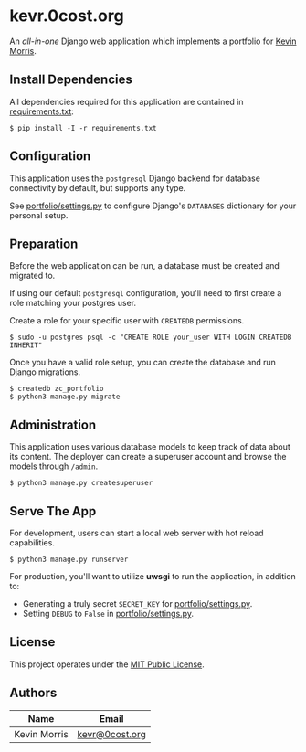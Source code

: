 # kevr.0cost.org

An *all-in-one* Django web application which implements a portfolio
for [Kevin Morris](https://github.com/kevr).

## Install Dependencies

All dependencies required for this application are contained
in [requirements.txt](requirements.txt):

    $ pip install -I -r requirements.txt

## Configuration

This application uses the `postgresql` Django backend for
database connectivity by default, but supports any type.

See [portfolio/settings.py](portfolio/settings.py) to configure
Django's `DATABASES` dictionary for your personal setup.

## Preparation

Before the web application can be run, a database must be created
and migrated to.

If using our default `postgresql` configuration, you'll need to first create
a role matching your postgres user.
 
Create a role for your specific user with `CREATEDB` permissions.

    $ sudo -u postgres psql -c "CREATE ROLE your_user WITH LOGIN CREATEDB INHERIT"

Once you have a valid role setup, you can create the database and
run Django migrations.

    $ createdb zc_portfolio
    $ python3 manage.py migrate

## Administration

This application uses various database models to keep track of data
about its content. The deployer can create a superuser account
and browse the models through `/admin`.

    $ python3 manage.py createsuperuser

## Serve The App

For development, users can start a local web server with
hot reload capabilities.

    $ python3 manage.py runserver

For production, you'll want to utilize **uwsgi** to run the application,
in addition to:

- Generating a truly secret `SECRET_KEY` for [portfolio/settings.py](portfolio/settings.py).
- Setting `DEBUG` to `False` in [portfolio/settings.py](portfolio/settings.py).

## License

This project operates under the [MIT Public License](LICENSE).

## Authors

| Name         | Email          |
|--------------|----------------|
| Kevin Morris | kevr@0cost.org |
